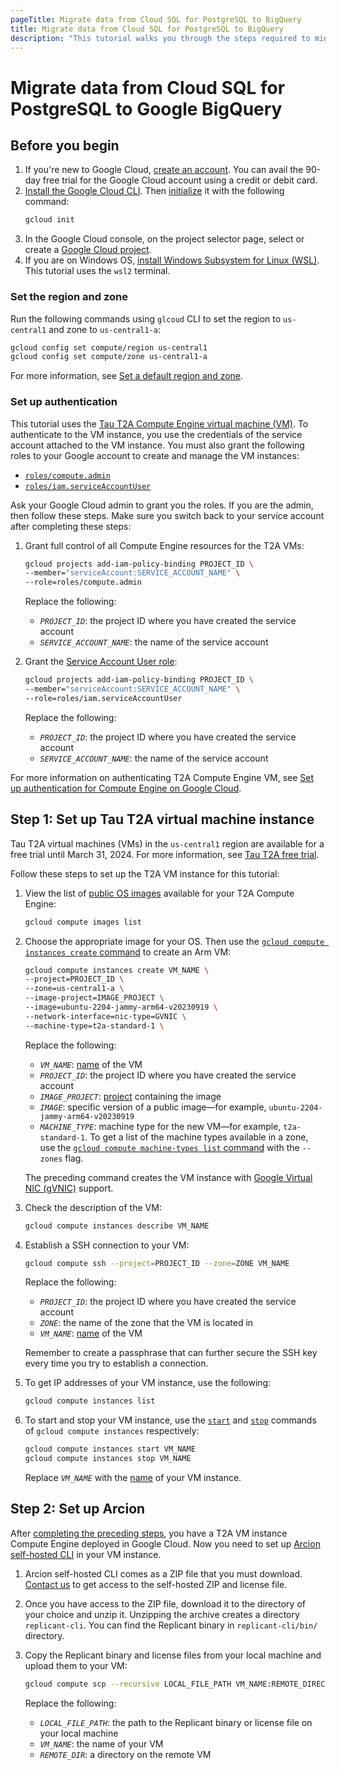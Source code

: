 ```yaml
---
pageTitle: Migrate data from Cloud SQL for PostgreSQL to BigQuery
title: Migrate data from Cloud SQL for PostgreSQL to BigQuery
description: "This tutorial walks you through the steps required to migrate data from Cloud SQL for PostgreSQL to BigQuery using Arcion."
---
```


# Migrate data from Cloud SQL for PostgreSQL to Google BigQuery

## Before you begin
1. If you're new to Google Cloud, [create an account](https://console.cloud.google.com/freetrial). You can avail the 90-day free trial for the Google Cloud account using a credit or debit card.
2. [Install the Google Cloud CLI](https://cloud.google.com/sdk/docs/install). Then [initialize](https://cloud.google.com/sdk/docs/initializing) it with the following command:
    ```sh
    gcloud init
    ```
3. In the Google Cloud console, on the project selector page, select or create a [Google Cloud project](https://cloud.google.com/resource-manager/docs/creating-managing-projects).
4. If you are on Windows OS, [install Windows Subsystem for Linux (WSL)](https://learn.microsoft.com/en-us/windows/wsl/install). This tutorial uses the `wsl2` terminal.

### Set the region and zone
Run the following commands using `glcoud` CLI to set the region to `us-central1` and zone to `us-central1-a`:

```sh
gcloud config set compute/region us-central1
gcloud config set compute/zone us-central1-a
```

For more information, see [Set a default region and zone](https://cloud.google.com/compute/docs/gcloud-compute#set_default_zone_and_region_in_your_local_client).


### Set up authentication
This tutorial uses the [Tau T2A Compute Engine virtual machine (VM)](https://cloud.google.com/compute/docs/instances/arm-on-compute). To authenticate to the VM instance, you use the credentials of the service account attached to the VM instance. You must also grant the following roles to your Google account to create and manage the VM instances:  

- [`roles/compute.admin`](https://cloud.google.com/iam/docs/understanding-roles#predefined_roles)
- [`roles/iam.serviceAccountUser`](https://cloud.google.com/iam/docs/service-account-permissions#user-role)

 Ask your Google Cloud admin to grant you the roles. If you are the admin, then follow these steps. Make sure you switch back to your service account after completing these steps:

    
1. Grant full control of all Compute Engine resources for the T2A VMs:

    ```sh
    gcloud projects add-iam-policy-binding PROJECT_ID \
    --member="serviceAccount:SERVICE_ACCOUNT_NAME" \
    --role=roles/compute.admin
    ```

    Replace the following:

    - *`PROJECT_ID`*: the project ID where you have created the service account
    - *`SERVICE_ACCOUNT_NAME`*: the name of the service account

2. Grant the [Service Account User role](https://cloud.google.com/iam/docs/service-account-permissions#user-role):

    ```sh
    gcloud projects add-iam-policy-binding PROJECT_ID \
    --member="serviceAccount:SERVICE_ACCOUNT_NAME" \
    --role=roles/iam.serviceAccountUser
    ```

    Replace the following:

    - *`PROJECT_ID`*: the project ID where you have created the service account
    - *`SERVICE_ACCOUNT_NAME`*: the name of the service account


For more information on authenticating T2A Compute Engine VM, see [Set up authentication for Compute Engine on Google Cloud](https://cloud.google.com/compute/docs/authentication#on-gcp).

## Step 1: Set up Tau T2A virtual machine instance
Tau T2A virtual machines (VMs) in the `us-central1` region are available for a free trial until March 31, 2024. For more information, see [Tau T2A free trial](https://cloud.google.com/compute/docs/instances/create-arm-vm-instance#t2afreetrial).

Follow these steps to set up the T2A VM instance for this tutorial:


1. View the list of [public OS images](https://cloud.google.com/compute/docs/images#gcloud) available for your T2A Compute Engine:

    ```sh
    gcloud compute images list
    ```

2. Choose the appropriate image for your OS. Then use the [`gcloud compute instances create` command](https://cloud.google.com/sdk/gcloud/reference/compute/instances/create) to create an Arm VM:

    ```sh
    gcloud compute instances create VM_NAME \
    --project=PROJECT_ID \
    --zone=us-central1-a \
    --image-project=IMAGE_PROJECT \
    --image=ubuntu-2204-jammy-arm64-v20230919 \
    --network-interface=nic-type=GVNIC \
    --machine-type=t2a-standard-1 \
    ```

    Replace the following:

    - *`VM_NAME`*: [name](https://cloud.google.com/compute/docs/naming-resources#resource-name-format) of the VM 
    - *`PROJECT_ID`*: the project ID where you have created the service account
    - *`IMAGE_PROJECT`*: [project](https://cloud.google.com/compute/docs/images/os-details#general-info) containing the image
    - *`IMAGE`*: specific version of a public image—for example, `ubuntu-2204-jammy-arm64-v20230919`
    - *`MACHINE_TYPE`*: machine type for the new VM—for example, `t2a-standard-1`. To get a list of the machine types available in a zone, use the [`gcloud compute machine-types list` command](https://cloud.google.com/sdk/gcloud/reference/compute/machine-types/list) with the `--zones` flag.

    The preceding command creates the VM instance with [Google Virtual NIC (gVNIC)](https://cloud.google.com/compute/docs/networking/using-gvnic) support.

3. Check the description of the VM:
    ```sh
    gcloud compute instances describe VM_NAME
    ```

4. Establish a SSH connection to your VM:
    ```sh
    gcloud compute ssh --project=PROJECT_ID --zone=ZONE VM_NAME
    ```

    Replace the following:
    - *`PROJECT_ID`*: the project ID where you have created the service account
    - *`ZONE`*: the name of the zone that the VM is located in
    - *`VM_NAME`*: [name](https://cloud.google.com/compute/docs/naming-resources#resource-name-format) of the VM 

    Remember to create a passphrase that can further secure the SSH key every time you try to establish a connection.

5. To get IP addresses of your VM instance, use the following:
    ```sh
    gcloud compute instances list
    ```

6. To start and stop your VM instance, use the [`start`](https://cloud.google.com/sdk/gcloud/reference/compute/instances/start) and [`stop`](https://cloud.google.com/sdk/gcloud/reference/compute/instances/stop) commands of `gcloud compute instances` respectively:
    ```sh
    gcloud compute instances start VM_NAME
    gcloud compute instances stop VM_NAME
    ```

    Replace *`VM_NAME`* with the [name](https://cloud.google.com/compute/docs/naming-resources#resource-name-format) of your VM instance.

## Step 2: Set up Arcion
After [completing the preceding steps](#step-1-set-up-tau-t2a-virtual-machine-instance), you have a T2A VM instance Compute Engine deployed in Google Cloud. Now you need to set up [Arcion self-hosted CLI](https://www.arcion.io/self-hosted) in your VM instance.

1. Arcion self-hosted CLI comes as a ZIP file that you must download. [Contact us](http://www.arcion.io/contact) to get access to the self-hosted ZIP and license file.
2. Once you have access to the ZIP file, download it to the directory of your choice and unzip it. Unzipping the archive creates a directory `replicant-cli`. You can find the Replicant binary in `replicant-cli/bin/` directory. 
3. Copy the Replicant binary and license files from your local machine and upload them to your VM:
    ```sh
    gcloud compute scp --recursive LOCAL_FILE_PATH VM_NAME:REMOTE_DIRECTORY
    ```

    Replace the following:

    - *`LOCAL_FILE_PATH`*: the path to the Replicant binary or license file on your local machine
    - *`VM_NAME`*: the name of your VM
    - *`REMOTE_DIR`*: a directory on the remote VM

